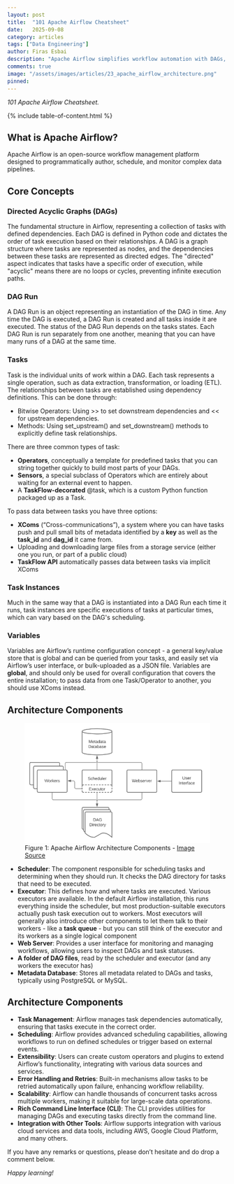 ```yaml
---
layout: post
title:  "101 Apache Airflow Cheatsheet"
date:   2025-09-08
category: articles
tags: ["Data Engineering"]
author: Firas Esbai
description: "Apache Airflow simplifies workflow automation with DAGs, task scheduling, and data pipeline management for data engineering workflows."
comments: true
image: "/assets/images/articles/23_apache_airflow_architecture.png"
pinned:
---
```


*101 Apache Airflow Cheatsheet.*

{% include table-of-content.html %}

## What is Apache Airflow? ##

Apache Airflow is an open-source workflow management platform designed to programmatically author, schedule, and monitor complex data pipelines.

## Core Concepts ##

### Directed Acyclic Graphs (DAGs) ###

The fundamental structure in Airflow, representing a collection of tasks with defined dependencies. Each DAG is defined in Python code and dictates the order of task execution based on their relationships. A DAG is a graph structure where tasks are represented as nodes, and the dependencies between these tasks are represented as directed edges. The "directed" aspect indicates that tasks have a specific order of execution, while "acyclic" means there are no loops or cycles, preventing infinite execution paths. 

### DAG Run ###

A DAG Run is an object representing an instantiation of the DAG in time. Any time the DAG is executed, a DAG Run is created and all tasks inside it are executed. The status of the DAG Run depends on the tasks states. Each DAG Run is run separately from one another, meaning that you can have many runs of a DAG at the same time.

### Tasks ###

Task is the  individual units of work within a DAG. Each task represents a single operation, such as data extraction, transformation, or loading (ETL). The relationships between tasks are established using dependency definitions. This can be done through:
- Bitwise Operators: Using >> to set downstream dependencies and << for upstream dependencies.
- Methods: Using set_upstream() and set_downstream() methods to explicitly define task relationships.

There are three common types of task:
- **Operators**, conceptually a template for predefined tasks that you can string together quickly to build most parts of your DAGs.
- **Sensors**, a special subclass of Operators which are entirely about waiting for an external event to happen.
- A **TaskFlow-decorated** @task, which is a custom Python function packaged up as a Task.

To pass data between tasks you have three options:
- **XComs** (“Cross-communications”), a system where you can have tasks push and pull small bits of metadata identified by a **key** as well as the **task_id** and **dag_id** it came from.
- Uploading and downloading large files from a storage service (either one you run, or part of a public cloud)
- **TaskFlow API** automatically passes data between tasks via implicit XComs

### Task Instances ###

Much in the same way that a DAG is instantiated into a DAG Run each time it runs, task instances are specific executions of tasks at particular times, which can vary based on the DAG's scheduling.

### Variables ###

Variables are Airflow’s runtime configuration concept - a general key/value store that is global and can be queried from your tasks, and easily set via Airflow’s user interface, or bulk-uploaded as a JSON file.
Variables are **global**, and should only be used for overall configuration that covers the entire installation; to pass data from one Task/Operator to another, you should use XComs instead.

## Architecture Components ##

<figure>
  <img src="/assets/images/articles/23_apache_airflow_architecture.png" alt="Apache Airflow Architecture Components">
  <figcaption>Figure 1: Apache Airflow Architecture Components - <a href="https://airflow.apache.org/docs/apache-airflow/2.1.2/concepts/overview.html">Image Source</a></figcaption>
</figure>

- **Scheduler**: The component responsible for scheduling tasks and determining when they should run. It checks the DAG directory for tasks that need to be executed.
- **Executor**: This defines how and where tasks are executed. Various executors are available.  In the default Airflow installation, this runs everything inside the scheduler, but most production-suitable executors actually push task execution out to workers.
Most executors will generally also introduce other components to let them talk to their workers - like a **task queue** - but you can still think of the executor and its workers as a single logical component
- **Web Server**: Provides a user interface for monitoring and managing workflows, allowing users to inspect DAGs and task statuses.
- **A folder of DAG files**, read by the scheduler and executor (and any workers the executor has)
- **Metadata Database**: Stores all metadata related to DAGs and tasks, typically using PostgreSQL or MySQL.

## Architecture Components ##

- **Task Management**: Airflow manages task dependencies automatically, ensuring that tasks execute in the correct order.
- **Scheduling**: Airflow provides advanced scheduling capabilities, allowing workflows to run on defined schedules or trigger based on external events.
- **Extensibility**: Users can create custom operators and plugins to extend Airflow’s functionality, integrating with various data sources and services.
- **Error Handling and Retries**: Built-in mechanisms allow tasks to be retried automatically upon failure, enhancing workflow reliability.
- **Scalability**: Airflow can handle thousands of concurrent tasks across multiple workers, making it suitable for large-scale data operations.
- **Rich Command Line Interface (CLI)**: The CLI provides utilities for managing DAGs and executing tasks directly from the command line.
- **Integration with Other Tools**: Airflow supports integration with various cloud services and data tools, including AWS, Google Cloud Platform, and many others.

If you have any remarks or questions, please don’t hesitate and do drop a comment below.

*Happy learning!*
